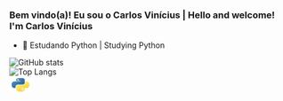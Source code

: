 ### Bem vindo(a)! Eu sou o Carlos Vinícius | Hello and welcome! I'm Carlos Vinícius

- 🐍 Estudando Python | Studying Python

<div class="card-container">
    <div class="card">
        <img src="https://github-readme-stats.vercel.app/api?username=marlosffs&show_icons=true&theme=dracula&count_private=true" alt="GitHub stats">
    </div>
    <div class="card">
        <img src="https://github-readme-stats.vercel.app/api/top-langs/?username=marlosffs&theme=dracula&include_all_comits=true&layout=compact" alt="Top Langs">
    </div>
</div>

 <img align="center" alt="Rafa-Python" height="30" width="40" src="https://raw.githubusercontent.com/devicons/devicon/master/icons/python/python-original.svg">
